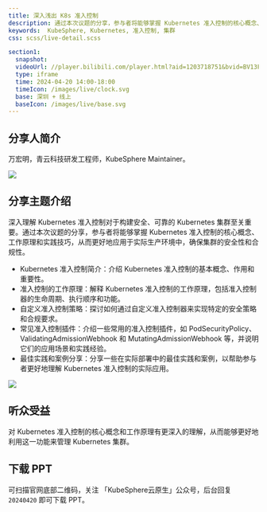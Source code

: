 ```yaml
---
title: 深入浅出 K8s 准入控制
description: 通过本次议题的分享，参与者将能够掌握 Kubernetes 准入控制的核心概念、工作原理和实践技巧，从而更好地应用于实际生产环境中，确保集群的安全性和合规性。
keywords:  KubeSphere, Kubernetes, 准入控制, 集群
css: scss/live-detail.scss

section1:
  snapshot: 
  videoUrl: //player.bilibili.com/player.html?aid=1203718751&bvid=BV13F4m1A75n&cid=1515930733&page=1&high_quality=1
  type: iframe
  time: 2024-04-20 14:00-18:00
  timeIcon: /images/live/clock.svg
  base: 深圳 + 线上
  baseIcon: /images/live/base.svg
---
```


## 分享人简介

万宏明，青云科技研发工程师，KubeSphere Maintainer。

![](https://pek3b.qingstor.com/kubesphere-community/images/meetup-shenzhen-20240420-wanhongming.JPG)

## 分享主题介绍

深入理解 Kubernetes 准入控制对于构建安全、可靠的 Kubernetes 集群至关重要。通过本次议题的分享，参与者将能够掌握 Kubernetes 准入控制的核心概念、工作原理和实践技巧，从而更好地应用于实际生产环境中，确保集群的安全性和合规性。

- Kubernetes 准入控制简介：介绍 Kubernetes 准入控制的基本概念、作用和重要性。
- 准入控制的工作原理：解释 Kubernetes 准入控制的工作原理，包括准入控制器的生命周期、执行顺序和功能。
- 自定义准入控制策略：探讨如何通过自定义准入控制器来实现特定的安全策略和合规要求。
- 常见准入控制插件：介绍一些常用的准入控制插件，如 PodSecurityPolicy、ValidatingAdmissionWebhook 和 MutatingAdmissionWebhook 等，并说明它们的应用场景和实践经验。
- 最佳实践和案例分享：分享一些在实际部署中的最佳实践和案例，以帮助参与者更好地理解 Kubernetes 准入控制的实际应用。

![](https://pek3b.qingstor.com/kubesphere-community/images/meetup-shenzhen-20240420-poster-wanhongming.png)

## 听众受益

对 Kubernetes 准入控制的核心概念和工作原理有更深入的理解，从而能够更好地利用这一功能来管理 Kubernetes 集群。

## 下载 PPT

可扫描官网底部二维码，关注 「KubeSphere云原生」公众号，后台回复 `20240420` 即可下载 PPT。
